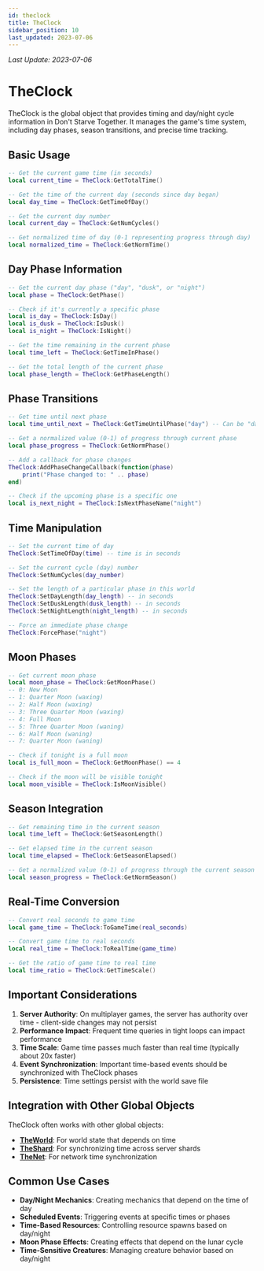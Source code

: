 ```yaml
---
id: theclock
title: TheClock
sidebar_position: 10
last_updated: 2023-07-06
---
```

*Last Update: 2023-07-06*
# TheClock

TheClock is the global object that provides timing and day/night cycle information in Don't Starve Together. It manages the game's time system, including day phases, season transitions, and precise time tracking.

## Basic Usage

```lua
-- Get the current game time (in seconds)
local current_time = TheClock:GetTotalTime()

-- Get the time of the current day (seconds since day began)
local day_time = TheClock:GetTimeOfDay()

-- Get the current day number
local current_day = TheClock:GetNumCycles()

-- Get normalized time of day (0-1 representing progress through day)
local normalized_time = TheClock:GetNormTime()
```

## Day Phase Information

```lua
-- Get the current day phase ("day", "dusk", or "night")
local phase = TheClock:GetPhase()

-- Check if it's currently a specific phase
local is_day = TheClock:IsDay()
local is_dusk = TheClock:IsDusk()
local is_night = TheClock:IsNight()

-- Get the time remaining in the current phase
local time_left = TheClock:GetTimeInPhase()

-- Get the total length of the current phase
local phase_length = TheClock:GetPhaseLength()
```

## Phase Transitions

```lua
-- Get time until next phase
local time_until_next = TheClock:GetTimeUntilPhase("day") -- Can be "day", "dusk", or "night"

-- Get a normalized value (0-1) of progress through current phase
local phase_progress = TheClock:GetNormPhase()

-- Add a callback for phase changes
TheClock:AddPhaseChangeCallback(function(phase)
    print("Phase changed to: " .. phase)
end)

-- Check if the upcoming phase is a specific one
local is_next_night = TheClock:IsNextPhaseName("night")
```

## Time Manipulation

```lua
-- Set the current time of day
TheClock:SetTimeOfDay(time) -- time is in seconds

-- Set the current cycle (day) number
TheClock:SetNumCycles(day_number)

-- Set the length of a particular phase in this world
TheClock:SetDayLength(day_length) -- in seconds
TheClock:SetDuskLength(dusk_length) -- in seconds
TheClock:SetNightLength(night_length) -- in seconds

-- Force an immediate phase change
TheClock:ForcePhase("night")
```

## Moon Phases

```lua
-- Get current moon phase
local moon_phase = TheClock:GetMoonPhase()
-- 0: New Moon
-- 1: Quarter Moon (waxing)
-- 2: Half Moon (waxing)
-- 3: Three Quarter Moon (waxing)
-- 4: Full Moon
-- 5: Three Quarter Moon (waning)
-- 6: Half Moon (waning)
-- 7: Quarter Moon (waning)

-- Check if tonight is a full moon
local is_full_moon = TheClock:GetMoonPhase() == 4

-- Check if the moon will be visible tonight
local moon_visible = TheClock:IsMoonVisible()
```

## Season Integration

```lua
-- Get remaining time in the current season
local time_left = TheClock:GetSeasonLength()

-- Get elapsed time in the current season
local time_elapsed = TheClock:GetSeasonElapsed()

-- Get a normalized value (0-1) of progress through the current season
local season_progress = TheClock:GetNormSeason()
```

## Real-Time Conversion

```lua
-- Convert real seconds to game time
local game_time = TheClock:ToGameTime(real_seconds)

-- Convert game time to real seconds
local real_time = TheClock:ToRealTime(game_time)

-- Get the ratio of game time to real time
local time_ratio = TheClock:GetTimeScale()
```

## Important Considerations

1. **Server Authority**: On multiplayer games, the server has authority over time - client-side changes may not persist
2. **Performance Impact**: Frequent time queries in tight loops can impact performance
3. **Time Scale**: Game time passes much faster than real time (typically about 20x faster)
4. **Event Synchronization**: Important time-based events should be synchronized with TheClock phases
5. **Persistence**: Time settings persist with the world save file

## Integration with Other Global Objects

TheClock often works with other global objects:

- **[TheWorld](/docs/api-vanilla/global-objects/theworld)**: For world state that depends on time
- **[TheShard](/docs/api-vanilla/global-objects/theshard)**: For synchronizing time across server shards
- **[TheNet](/docs/api-vanilla/global-objects/thenet)**: For network time synchronization

## Common Use Cases

- **Day/Night Mechanics**: Creating mechanics that depend on the time of day
- **Scheduled Events**: Triggering events at specific times or phases
- **Time-Based Resources**: Controlling resource spawns based on day/night
- **Moon Phase Effects**: Creating effects that depend on the lunar cycle
- **Time-Sensitive Creatures**: Managing creature behavior based on day/night 
